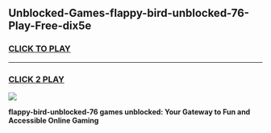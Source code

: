 
## Unblocked-Games-flappy-bird-unblocked-76-Play-Free-dix5e
<h3>
<a href="https://premium76.site?title=flappy-bird-unblocked-76&ref=23A">CLICK TO PLAY</a></h3>
<hr>

<h3>
<a href="https://premium76.site?title=flappy-bird-unblocked-76&ref=23A">CLICK 2 PLAY</a>
  
</h3>

<a href="https://premium76.site?title=flappy-bird-unblocked-76&ref=23A"><img src="https://clearcache.store/games.png"></a>


**flappy-bird-unblocked-76 games unblocked: Your Gateway to Fun and Accessible Online Gaming**
